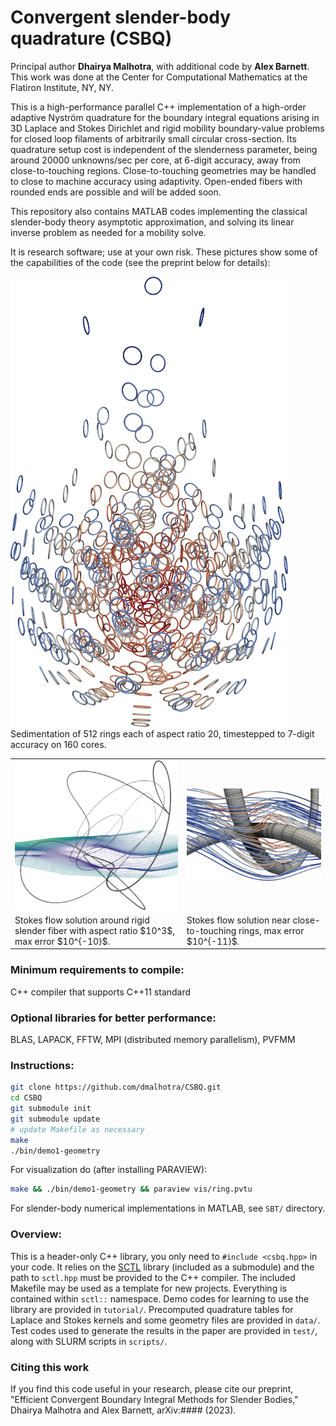 # Convergent slender-body quadrature (CSBQ)

Principal author **Dhairya Malhotra**, with additional code by **Alex Barnett**.
This work was done at the Center for Computational Mathematics at the Flatiron Institute, NY, NY.

This is a high-performance parallel C++ implementation of a high-order
adaptive Nystr&ouml;m quadrature for the boundary integral equations arising
in 3D Laplace and Stokes Dirichlet and rigid mobility boundary-value problems
for closed loop filaments of arbitrarily small circular cross-section.
Its quadrature setup cost is independent of the slenderness parameter, being around 20000 unknowns/sec per core, at 6-digit accuracy, away from close-to-touching regions.
Close-to-touching geometries may be handled to close to machine accuracy using adaptivity.
Open-ended fibers with rounded ends are possible and will be added soon.

This repository also contains MATLAB codes implementing the classical
slender-body theory asymptotic approximation,
and solving its linear inverse problem as needed for a mobility solve.

It is research software; use at your own risk. These pictures show some of the capabilities of the code (see the preprint below for details):


<table border=0>
<tr>
<td>
<img src="pics/tangle-stokes-streamlines_sm.png">
<td>
<img src="pics/close-to-touching-streamlines_sm.png")
</tr>

<tr>
<td>
Stokes flow solution around rigid slender fiber with aspect ratio $10^3$, max error $10^{-10}$.
<td>
Stokes flow solution near close-to-touching rings, max error $10^{-11}$.
</tr>

<tr>
<img src="pics/sed512-117_sm.png">
Sedimentation of 512 rings each of aspect ratio 20, timestepped to 7-digit accuracy on 160 cores.
</tr>
</table>



### Minimum requirements to compile:

C++ compiler that supports C++11 standard


### Optional libraries for better performance:

BLAS, LAPACK, FFTW, MPI (distributed memory parallelism), PVFMM

### Instructions:

```bash
git clone https://github.com/dmalhotra/CSBQ.git
cd CSBQ
git submodule init
git submodule update
# update Makefile as necessary
make
./bin/demo1-geometry
```

For visualization do (after installing PARAVIEW):

```bash
make && ./bin/demo1-geometry && paraview vis/ring.pvtu
```

For slender-body numerical implementations in MATLAB, see `SBT/` directory.


### Overview:
This is a header-only C++ library, you only need to `#include <csbq.hpp>` in your code.
It relies on the [SCTL](https://github.com/dmalhotra/SCTL) library (included as a submodule) and the path to `sctl.hpp` must be provided to the C++ compiler.
The included Makefile may be used as a template for new projects.
Everything is contained within `sctl::` namespace.
Demo codes for learning to use the library are provided in `tutorial/`.
Precomputed quadrature tables for Laplace and Stokes kernels and some geometry files are provided in `data/`.
Test codes used to generate the results in the paper are provided in `test/`, along with SLURM scripts in `scripts/`.

### Citing this work

If you find this code useful in your research, please cite our preprint,
"Efficient Convergent Boundary Integral Methods for Slender Bodies,"
Dhairya Malhotra and Alex Barnett, arXiv:#### (2023).
